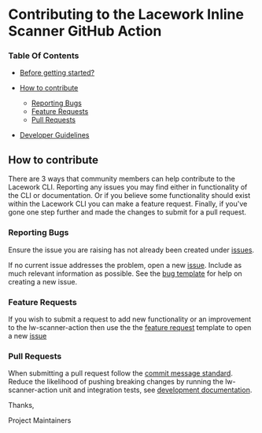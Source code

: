 # Contributing to the Lacework Inline Scanner GitHub Action

### Table Of Contents

* [Before getting started?](#before-getting-started)

* [How to contribute](#how-to-contribute)
    * [Reporting Bugs](#reporting-bugs)
    * [Feature Requests](#feature-requests)
    * [Pull Requests](#pull-requests)

* [Developer Guidelines](/DEVELOPER_GUIDELINES.md)


## How to contribute
There are 3 ways that community members can help contribute to the Lacework CLI.
Reporting any issues you may find either in functionality of the CLI or documentation. Or if you believe some functionality should exist
within the Lacework CLI you can make a feature request. Finally, if you've gone one step further and made the changes to submit for a pull request.

### Reporting Bugs

Ensure the issue you are raising has not already been created under [issues](https://github.com/lacework/lw-scanner-action/issues).

If no current issue addresses the problem, open a new [issue](https://github.com/lacework/lw-scanner-action/issues/new).
Include as much relevant information as possible. See the [bug template](https://github.com/lacework/lw-scanner-action/blob/main/.github/ISSUE_TEMPLATE/bug_report.md) for help on creating a new issue.

### Feature Requests

If you wish to submit a request to add new functionality or an improvement to the lw-scanner-action then use the the [feature request](https://github.com/lacework/lw-scanner-action/blob/main/.github/ISSUE_TEMPLATE/feature_request.md) template to 
open a new [issue](https://github.com/lacework/lw-scanner-action/issues/new)

### Pull Requests

When submitting a pull request follow the [commit message standard](DEVELOPER_GUIDELINES.md#commit-message-standard).
Reduce the likelihood of pushing breaking changes by running the lw-scanner-action unit and integration tests, 
see [development documentation](https://github.com/lacework/lw-scanner-action/tree/main/cli#development).

Thanks,

Project Maintainers
